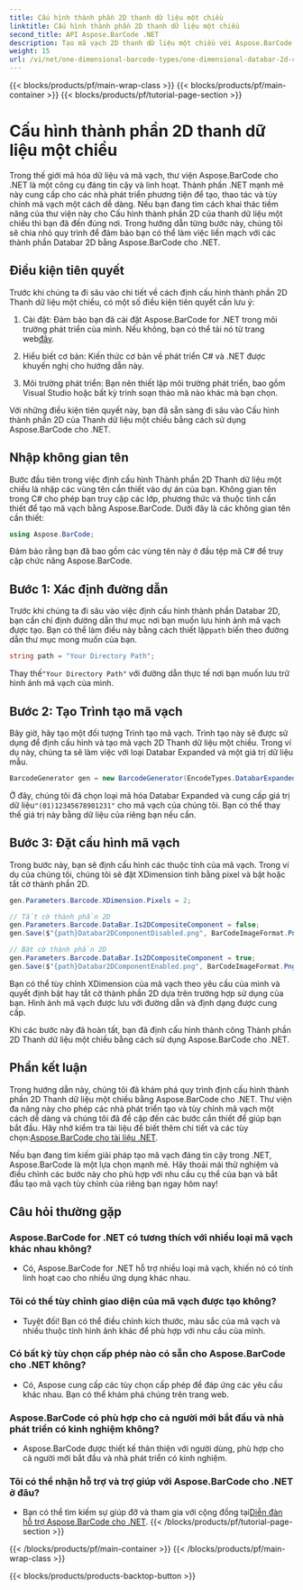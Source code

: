 ```yaml
---
title: Cấu hình thành phần 2D thanh dữ liệu một chiều
linktitle: Cấu hình thành phần 2D thanh dữ liệu một chiều
second_title: API Aspose.BarCode .NET
description: Tạo mã vạch 2D thanh dữ liệu một chiều với Aspose.BarCode cho .NET. Làm theo hướng dẫn từng bước của chúng tôi để định cấu hình và tùy chỉnh. Bắt đầu tạo mã vạch độc đáo ngay hôm nay!
weight: 15
url: /vi/net/one-dimensional-barcode-types/one-dimensional-databar-2d-component-configuration/
---
```


{{< blocks/products/pf/main-wrap-class >}}
{{< blocks/products/pf/main-container >}}
{{< blocks/products/pf/tutorial-page-section >}}

# Cấu hình thành phần 2D thanh dữ liệu một chiều


Trong thế giới mã hóa dữ liệu và mã vạch, thư viện Aspose.BarCode cho .NET là một công cụ đáng tin cậy và linh hoạt. Thành phần .NET mạnh mẽ này cung cấp cho các nhà phát triển phương tiện để tạo, thao tác và tùy chỉnh mã vạch một cách dễ dàng. Nếu bạn đang tìm cách khai thác tiềm năng của thư viện này cho Cấu hình thành phần 2D của thanh dữ liệu một chiều thì bạn đã đến đúng nơi. Trong hướng dẫn từng bước này, chúng tôi sẽ chia nhỏ quy trình để đảm bảo bạn có thể làm việc liền mạch với các thành phần Databar 2D bằng Aspose.BarCode cho .NET.

## Điều kiện tiên quyết

Trước khi chúng ta đi sâu vào chi tiết về cách định cấu hình thành phần 2D Thanh dữ liệu một chiều, có một số điều kiện tiên quyết cần lưu ý:

1. Cài đặt: Đảm bảo bạn đã cài đặt Aspose.BarCode for .NET trong môi trường phát triển của mình. Nếu không, bạn có thể tải nó từ trang web[đây](https://releases.aspose.com/barcode/net/).

2. Hiểu biết cơ bản: Kiến thức cơ bản về phát triển C# và .NET được khuyến nghị cho hướng dẫn này.

3. Môi trường phát triển: Bạn nên thiết lập môi trường phát triển, bao gồm Visual Studio hoặc bất kỳ trình soạn thảo mã nào khác mà bạn chọn.

Với những điều kiện tiên quyết này, bạn đã sẵn sàng đi sâu vào Cấu hình thành phần 2D của Thanh dữ liệu một chiều bằng cách sử dụng Aspose.BarCode cho .NET.

## Nhập không gian tên

Bước đầu tiên trong việc định cấu hình Thành phần 2D Thanh dữ liệu một chiều là nhập các vùng tên cần thiết vào dự án của bạn. Không gian tên trong C# cho phép bạn truy cập các lớp, phương thức và thuộc tính cần thiết để tạo mã vạch bằng Aspose.BarCode. Dưới đây là các không gian tên cần thiết:

```csharp
using Aspose.BarCode;
```

Đảm bảo rằng bạn đã bao gồm các vùng tên này ở đầu tệp mã C# để truy cập chức năng Aspose.BarCode.

## Bước 1: Xác định đường dẫn

Trước khi chúng ta đi sâu vào việc định cấu hình thành phần Databar 2D, bạn cần chỉ định đường dẫn thư mục nơi bạn muốn lưu hình ảnh mã vạch được tạo. Bạn có thể làm điều này bằng cách thiết lập`path` biến theo đường dẫn thư mục mong muốn của bạn.

```csharp
string path = "Your Directory Path";
```

 Thay thế`"Your Directory Path"` với đường dẫn thực tế nơi bạn muốn lưu trữ hình ảnh mã vạch của mình.

## Bước 2: Tạo Trình tạo mã vạch

Bây giờ, hãy tạo một đối tượng Trình tạo mã vạch. Trình tạo này sẽ được sử dụng để định cấu hình và tạo mã vạch 2D Thanh dữ liệu một chiều. Trong ví dụ này, chúng ta sẽ làm việc với loại Databar Expanded và một giá trị dữ liệu mẫu.

```csharp
BarcodeGenerator gen = new BarcodeGenerator(EncodeTypes.DatabarExpanded, "(01)12345678901231");
```

 Ở đây, chúng tôi đã chọn loại mã hóa Databar Expanded và cung cấp giá trị dữ liệu`"(01)12345678901231"` cho mã vạch của chúng tôi. Bạn có thể thay thế giá trị này bằng dữ liệu của riêng bạn nếu cần.

## Bước 3: Đặt cấu hình mã vạch

Trong bước này, bạn sẽ định cấu hình các thuộc tính của mã vạch. Trong ví dụ của chúng tôi, chúng tôi sẽ đặt XDimension tính bằng pixel và bật hoặc tắt cờ thành phần 2D.

```csharp
gen.Parameters.Barcode.XDimension.Pixels = 2;

// Tắt cờ thành phần 2D
gen.Parameters.Barcode.DataBar.Is2DCompositeComponent = false;
gen.Save($"{path}Databar2DComponentDisabled.png", BarCodeImageFormat.Png);

// Bật cờ thành phần 2D
gen.Parameters.Barcode.DataBar.Is2DCompositeComponent = true;
gen.Save($"{path}Databar2DComponentEnabled.png", BarCodeImageFormat.Png);
```

Bạn có thể tùy chỉnh XDimension của mã vạch theo yêu cầu của mình và quyết định bật hay tắt cờ thành phần 2D dựa trên trường hợp sử dụng của bạn. Hình ảnh mã vạch được lưu với đường dẫn và định dạng được cung cấp.

Khi các bước này đã hoàn tất, bạn đã định cấu hình thành công Thành phần 2D Thanh dữ liệu một chiều bằng cách sử dụng Aspose.BarCode cho .NET.

## Phần kết luận

 Trong hướng dẫn này, chúng tôi đã khám phá quy trình định cấu hình thành phần 2D Thanh dữ liệu một chiều bằng Aspose.BarCode cho .NET. Thư viện đa năng này cho phép các nhà phát triển tạo và tùy chỉnh mã vạch một cách dễ dàng và chúng tôi đã đề cập đến các bước cần thiết để giúp bạn bắt đầu. Hãy nhớ kiểm tra tài liệu để biết thêm chi tiết và các tùy chọn:[Aspose.BarCode cho tài liệu .NET](https://reference.aspose.com/barcode/net/).

Nếu bạn đang tìm kiếm giải pháp tạo mã vạch đáng tin cậy trong .NET, Aspose.BarCode là một lựa chọn mạnh mẽ. Hãy thoải mái thử nghiệm và điều chỉnh các bước này cho phù hợp với nhu cầu cụ thể của bạn và bắt đầu tạo mã vạch tùy chỉnh của riêng bạn ngay hôm nay!

## Câu hỏi thường gặp

### Aspose.BarCode for .NET có tương thích với nhiều loại mã vạch khác nhau không?
- Có, Aspose.BarCode for .NET hỗ trợ nhiều loại mã vạch, khiến nó có tính linh hoạt cao cho nhiều ứng dụng khác nhau.

### Tôi có thể tùy chỉnh giao diện của mã vạch được tạo không?
- Tuyệt đối! Bạn có thể điều chỉnh kích thước, màu sắc của mã vạch và nhiều thuộc tính hình ảnh khác để phù hợp với nhu cầu của mình.

### Có bất kỳ tùy chọn cấp phép nào có sẵn cho Aspose.BarCode cho .NET không?
- Có, Aspose cung cấp các tùy chọn cấp phép để đáp ứng các yêu cầu khác nhau. Bạn có thể khám phá chúng trên trang web.

### Aspose.BarCode có phù hợp cho cả người mới bắt đầu và nhà phát triển có kinh nghiệm không?
- Aspose.BarCode được thiết kế thân thiện với người dùng, phù hợp cho cả người mới bắt đầu và nhà phát triển có kinh nghiệm.

### Tôi có thể nhận hỗ trợ và trợ giúp với Aspose.BarCode cho .NET ở đâu?
-  Bạn có thể tìm kiếm sự giúp đỡ và tham gia với cộng đồng tại[Diễn đàn hỗ trợ Aspose.BarCode cho .NET](https://forum.aspose.com/c/barcode/13).
{{< /blocks/products/pf/tutorial-page-section >}}

{{< /blocks/products/pf/main-container >}}
{{< /blocks/products/pf/main-wrap-class >}}

{{< blocks/products/products-backtop-button >}}
